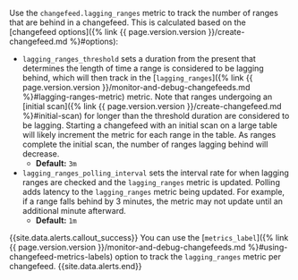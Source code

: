Use the `changefeed.lagging_ranges` metric to track the number of ranges that are behind in a changefeed. This is calculated based on the [changefeed options]({% link {{ page.version.version }}/create-changefeed.md %}#options):

- `lagging_ranges_threshold` sets a duration from the present that determines the length of time a range is considered to be lagging behind, which will then track in the [`lagging_ranges`]({% link {{ page.version.version }}/monitor-and-debug-changefeeds.md %}#lagging-ranges-metric) metric. Note that ranges undergoing an [initial scan]({% link {{ page.version.version }}/create-changefeed.md %}#initial-scan) for longer than the threshold duration are considered to be lagging. Starting a changefeed with an initial scan on a large table will likely increment the metric for each range in the table. As ranges complete the initial scan, the number of ranges lagging behind will decrease.
    - **Default:** `3m`
- `lagging_ranges_polling_interval` sets the interval rate for when lagging ranges are checked and the `lagging_ranges` metric is updated. Polling adds latency to the `lagging_ranges` metric being updated. For example, if a range falls behind by 3 minutes, the metric may not update until an additional minute afterward.
    - **Default:** `1m`

{{site.data.alerts.callout_success}}
You can use the [`metrics_label`]({% link {{ page.version.version }}/monitor-and-debug-changefeeds.md %}#using-changefeed-metrics-labels) option to track the `lagging_ranges` metric per changefeed.
{{site.data.alerts.end}}